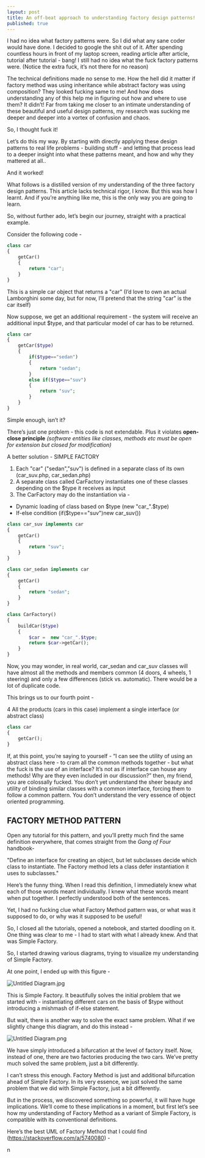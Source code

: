 ```yaml
---
layout: post
title: An off-beat approach to understanding factory design patterns!
published: true
---
```


I had no idea what factory patterns were. So I did what any sane coder would have done. I decided to google the shit out of it. After spending countless hours in front of my laptop screen, reading article after article, tutorial after tutorial - bang! I still had no idea what the fuck factory patterns were. (Notice the extra fuck, it’s not there for no reason)

The technical definitions made no sense to me. How the hell did it matter if factory method was using inheritance while abstract factory was using composition? They looked fucking same to me! And how does understanding any of this help me in figuring out how and where to use them? It didn’t! Far from taking me closer to an intimate understanding of these beautiful and useful design patterns, my research was sucking me deeper and deeper into a vortex of confusion and chaos.

So, I thought fuck it! 

Let’s do this my way. By starting with directly applying these design patterns to real life problems -  building stuff -  and letting that process lead to a deeper insight into what these patterns meant, and how and why they mattered at all..

And it worked!

What follows is a distilled version of my understanding of the three factory design patterns. This article lacks technical rigor, I know. But this was how I learnt. And if you’re anything like me, this is the only way you are going to learn.

So, without further ado, let’s begin our journey, straight with a practical example.

Consider the following code -

```php
class car
{
	getCar()
	{
		return "car";
	}
}
```

This is a simple car object that returns a "car" (I’d love to own an actual Lamborghini some day, but for now, I’ll pretend that the string "car" is the car itself)

Now suppose, we get an additional requirement - the system will receive an additional input $type, and that particular model of car has to be returned.

```php
class car
{
	getCar($type)
	{
		if($type=="sedan")
		{
			return "sedan";
		}
		else if($type=="suv")
		{
			return "suv";
		}
	}
}
```

Simple enough, isn’t it?

There’s just one problem - this code is not extendable. Plus it violates **open-close principle** _(software entities like classes, methods etc must be open for extension but closed for modification)_

A better solution - SIMPLE FACTORY

1. Each "car" ("sedan","suv") is defined in a separate class of its own (car_suv.php, car_sedan.php)
2. A separate class called CarFactory instantiates one of these classes depending on the $type it receives as input
3. The CarFactory may do the instantiation via - 
* Dynamic loading of class based on $type (new "car_".$type)
* If-else condition (if($type=="suv")new car_suv())

```php
class car_suv implements car
{
	getCar()
	{
		return "suv";
	}
}

class car_sedan implements car
{
	getCar()
	{
		return "sedan";
	}
}

class CarFactory()
{
	buildCar($type)
	{
		$car =  new "car_".$type;
		return $car->getCar();
	}
}
```

Now, you may wonder, in real world, car_sedan and car_suv classes will have almost all the methods and members common (4 doors, 4 wheels, 1 steering) and only a few differences (stick vs. automatic). There would be a lot of duplicate code. 

This brings us to our fourth point -

  4 All the products (cars in this case) implement a single interface (or abstract class)
  ```php
  class car
  {
      getCar();
  }
  ```

If, at this point, you’re saying to yourself - “I can see the utility of using an abstract class here - to cram all the common methods together - but what the fuck is the use of an interface? It’s not as if interface can house any methods! Why are they even included in our discussion?” then, my friend, you are colossally fucked. You don’t yet understand the sheer beauty and utility of binding similar classes with a common interface, forcing them to follow a common pattern. You don’t understand the very essence of object oriented programming. 

## FACTORY METHOD PATTERN

Open any tutorial for this pattern, and you’ll pretty much find the same definition everywhere, that comes straight from the _Gang of Four_ handbook-
 
"Define an interface for creating an object, but let subclasses decide which class to instantiate. The Factory method lets a class defer instantiation it uses to subclasses." 

Here’s the funny thing. When I read this definition, I immediately knew what each of those words meant individually. I knew what these words meant when put together. I perfectly understood both of the sentences.

Yet, I had no fucking clue what Factory Method pattern was, or what was it supposed to do, or why was it supposed to be useful!

So, I closed all the tutorials, opened a notebook, and started doodling on it. One thing was clear to me - I had to start with what I already knew. And that was Simple Factory. 

So, I started drawing various diagrams, trying to visualize my understanding of Simple Factory. 

At one point, I ended up with this figure - 

![Untitled Diagram.jpg]({{site.baseurl}}/images/factory-design-patterns/SimpleFactory.jpg)

This is Simple Factory. It beautifully solves the initial problem that we started with - instantiating different cars on the basis of $type without introducing a mishmash of if-else statement.

But wait, there is another way to solve the exact same problem. What if we slightly change this diagram, and do this instead - 

![Untitled Diagram.png]({{site.baseurl}}/images/factory-design-patterns/FactoryMethod.png)

We have simply introduced a bifurcation at the level of factory itself. Now, instead of one, there are two factories producing the two cars. We’ve pretty much solved the same problem, just a bit differently.

I can’t stress this enough. Factory Method is just and additional bifurcation ahead of Simple Factory. In its very essence, we just solved the same problem that we did with Simple Factory, just a bit differently.

But in the process, we discovered something so powerful, it will have huge implications. We’ll come to these implications in a moment, but first let’s see how my understanding of Factory Method as a variant of Simple Factory, is compatible with its conventional definitions.

Here’s the best UML of Factory Method that I could find (https://stackoverflow.com/a/5740080) - 



n
